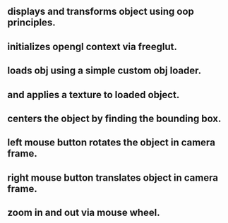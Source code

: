 
## displays and transforms object using oop principles. 

## initializes opengl context via freeglut. 

## loads obj using a simple custom obj loader.

## and applies a texture to loaded object. 

## centers the object by finding the bounding box.

## left mouse button rotates the object in camera frame. 

## right mouse button translates object in camera frame.

## zoom in and out via mouse wheel.



